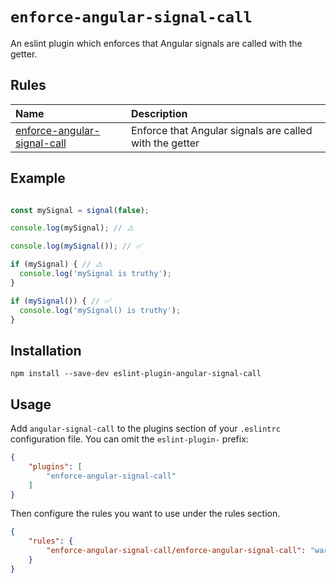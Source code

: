# `enforce-angular-signal-call`

An eslint plugin which enforces that Angular signals are called with the getter.

## Rules 

<!-- begin auto-generated rules list -->

| Name                                                                     | Description                                             |
| :----------------------------------------------------------------------- | :------------------------------------------------------ |
| [enforce-angular-signal-call](docs/rules/enforce-angular-signal-call.md) | Enforce that Angular signals are called with the getter |

<!-- end auto-generated rules list -->


## Example

```ts

const mySignal = signal(false);

console.log(mySignal); // ⚠️

console.log(mySignal()); // ✅

if (mySignal) { // ⚠️
  console.log('mySignal is truthy');
}

if (mySignal()) { // ✅
  console.log('mySignal() is truthy');
}
```


## Installation

```npm install --save-dev eslint-plugin-angular-signal-call```

## Usage

Add `angular-signal-call` to the plugins section of your `.eslintrc` configuration file. You can omit the `eslint-plugin-` prefix:

```json
{
    "plugins": [
        "enforce-angular-signal-call"
    ]
}
```

Then configure the rules you want to use under the rules section.

```json
{
    "rules": {
        "enforce-angular-signal-call/enforce-angular-signal-call": "warn"
    }
}
```
